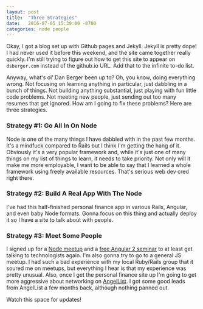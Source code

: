 ```yaml
---
layout: post
title:  "Three Strategies"
date:   2016-07-05 15:30:00 -0700
categories: node people
---
```


Okay, I got a blog set up with Github pages and Jekyll. Jekyll is pretty dope! I had never used it before this weekend, and the site came together really quickly. I'm still trying to figure out how to get this site to appear on `dsberger.com` instead of the github.io URL. Add that to the infinite to-do list.

Anyway, what's ol' Dan Berger been up to? Oh, you know, doing everything wrong. Not focusing on learning anything in particular, just dabbling in a bunch of things. Not building anything substantial, just playing with fun little code problems. Not meeting new people, just sending out too many resumes that get ignored. How am I going to fix these problems? Here are three strategies.

### Strategy #1: Go All In On Node

Node is one of the many things I have dabbled with in the past few months. It's a mindfuck compared to Rails but I think I'm getting the hang of it. Obviously it's a very popular framework and, while it's just one of many things on my list of things to learn, it needs to take priority. Not only will it make me more employable, I want to be able to say that I learned a whole framework using freely available resources. That's serious web dev cred right there.

### Strategy #2: Build A Real App With The Node

I've had this half-finished personal finance app in various Rails, Angular, and even baby Node formats. Gonna focus on this thing and actually deploy it so I have a site to talk about with people.

### Strategy #3: Meet Some People

I signed up for a [Node meetup](http://nodeschool.io/oakland/) and a [free Angular 2 seminar](http://go.rangle.io/angular-2-online-training) to at least get talking to technologists again. I'm also gonna try to go to a general JS meetup. I had such a bad experience with my local Ruby/Rails group that it soured me on meetups, but everything I hear is that my experience was pretty unusual. Also, once I get the personal finance site up I'm going to get more aggressive about networking on [AngelList](http://angel.co/jobs). I got some good leads from AngelList a few months back, although nothing panned out.

Watch this space for updates!
